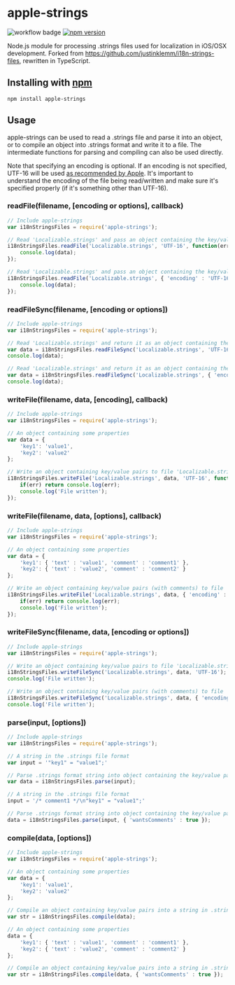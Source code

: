 apple-strings
==================
![workflow badge](https://github.com/imWildCat/apple-strings/actions/workflows/test.yml/badge.svg)
[![npm version](https://badge.fury.io/js/apple-strings.svg)](https://www.npmjs.com/package/apple-strings)

Node.js module for processing .strings files used for localization in iOS/OSX development. Forked from <https://github.com/justinklemm/i18n-strings-files>, rewritten in TypeScript.

## Installing with [npm](http://npmjs.org/)

```
npm install apple-strings
```

## Usage

apple-strings can be used to read a .strings file and parse it into an object, or to compile an object into .strings format and write it to a file. The intermediate functions for parsing and compiling can also be used directly.

Note that specifying an encoding is optional. If an encoding is not specified, UTF-16 will be used [as recommended by Apple](https://developer.apple.com/library/mac/documentation/macosx/conceptual/bpinternational/Articles/StringsFiles.html). It's important to understand the encoding of the file being read/written and make sure it's specified properly (if it's something other than UTF-16).

### readFile(filename, [encoding or options], callback)
```js
// Include apple-strings
var i18nStringsFiles = require('apple-strings');

// Read 'Localizable.strings' and pass an object containing the key/value pairs to a callback
i18nStringsFiles.readFile('Localizable.strings', 'UTF-16', function(err, data){
    console.log(data);
});

// Read 'Localizable.strings' and pass an object containing the key/value pairs (each value contains 'text' and 'comment') to a callback
i18nStringsFiles.readFile('Localizable.strings', { 'encoding' : 'UTF-16', 'wantsComments' : true }, function(err, data){
    console.log(data);
});
```

### readFileSync(filename, [encoding or options])
```js
// Include apple-strings
var i18nStringsFiles = require('apple-strings');

// Read 'Localizable.strings' and return it as an object containing the key/value pairs
var data = i18nStringsFiles.readFileSync('Localizable.strings', 'UTF-16');
console.log(data);

// Read 'Localizable.strings' and return it as an object containing the key/value (each value contains 'text' and 'comment') pairs
var data = i18nStringsFiles.readFileSync('Localizable.strings', { 'encoding' : 'UTF-16', 'wantsComments' : true });
console.log(data);
```

### writeFile(filename, data, [encoding], callback)
```js
// Include apple-strings
var i18nStringsFiles = require('apple-strings');

// An object containing some properties
var data = {
    'key1': 'value1',
    'key2': 'value2'
};

// Write an object containing key/value pairs to file 'Localizable.strings', execute callback when done
i18nStringsFiles.writeFile('Localizable.strings', data, 'UTF-16', function(err){
    if(err) return console.log(err);
    console.log('File written');
});
```

### writeFile(filename, data, [options], callback)
```js
// Include apple-strings
var i18nStringsFiles = require('apple-strings');

// An object containing some properties
var data = {
    'key1': { 'text' : 'value1', 'comment' : 'comment1' },
    'key2': { 'text' : 'value2', 'comment' : 'comment2' }
};

// Write an object containing key/value pairs (with comments) to file 'Localizable.strings', execute callback when done
i18nStringsFiles.writeFile('Localizable.strings', data, { 'encoding' : 'UTF-16', 'wantsComments' : true }, function(err){
    if(err) return console.log(err);
    console.log('File written');
});
```

### writeFileSync(filename, data, [encoding or options])
```js
// Include apple-strings
var i18nStringsFiles = require('apple-strings');

// Write an object containing key/value pairs to file 'Localizable.strings'
i18nStringsFiles.writeFileSync('Localizable.strings', data, 'UTF-16');
console.log('File written');

// Write an object containing key/value pairs (with comments) to file 'Localizable.strings'
i18nStringsFiles.writeFileSync('Localizable.strings', data, { 'encoding' : 'UTF-16', 'wantsComments' : true });
console.log('File written');
```

### parse(input, [options])
```js
// Include apple-strings
var i18nStringsFiles = require('apple-strings');

// A string in the .strings file format
var input = '"key1" = "value1";'

// Parse .strings format string into object containing the key/value pairs
var data = i18nStringsFiles.parse(input);

// A string in the .strings file format
input = '/* comment1 */\n"key1" = "value1";'

// Parse .strings format string into object containing the key/value pairs
data = i18nStringsFiles.parse(input, { 'wantsComments' : true });
```

### compile(data, [options])
```js
// Include apple-strings
var i18nStringsFiles = require('apple-strings');

// An object containing some properties
var data = {
    'key1': 'value1',
    'key2': 'value2'
};

// Compile an object containing key/value pairs into a string in .strings file format
var str = i18nStringsFiles.compile(data);

// An object containing some properties
data = {
    'key1': { 'text' : 'value1', 'comment' : 'comment1' },
    'key2': { 'text' : 'value2', 'comment' : 'comment2' }
};

// Compile an object containing key/value pairs into a string in .strings file format
var str = i18nStringsFiles.compile(data, { 'wantsComments' : true });
```
